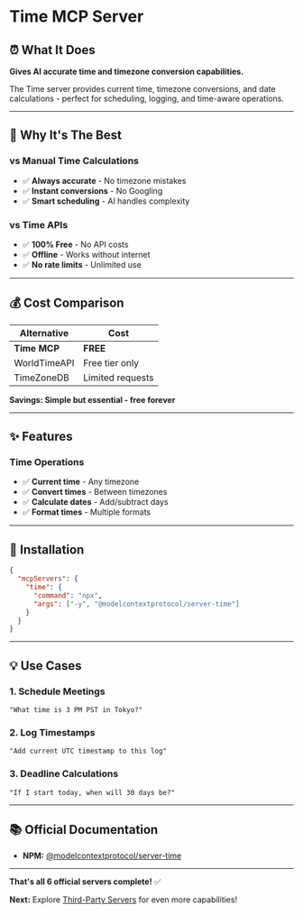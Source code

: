 # Time MCP Server

## ⏰ What It Does

**Gives AI accurate time and timezone conversion capabilities.**

The Time server provides current time, timezone conversions, and date calculations - perfect for scheduling, logging, and time-aware operations.

---

## 🌟 Why It's The Best

### vs Manual Time Calculations
- ✅ **Always accurate** - No timezone mistakes
- ✅ **Instant conversions** - No Googling
- ✅ **Smart scheduling** - AI handles complexity

### vs Time APIs
- ✅ **100% Free** - No API costs
- ✅ **Offline** - Works without internet
- ✅ **No rate limits** - Unlimited use

---

## 💰 Cost Comparison

| Alternative | Cost |
|-------------|------|
| **Time MCP** | **FREE** |
| WorldTimeAPI | Free tier only |
| TimeZoneDB | Limited requests |

**Savings: Simple but essential - free forever**

---

## ✨ Features

### Time Operations
- ✅ **Current time** - Any timezone
- ✅ **Convert times** - Between timezones
- ✅ **Calculate dates** - Add/subtract days
- ✅ **Format times** - Multiple formats

---

## 🚀 Installation

```json
{
  "mcpServers": {
    "time": {
      "command": "npx",
      "args": ["-y", "@modelcontextprotocol/server-time"]
    }
  }
}
```

---

## 💡 Use Cases

### 1. **Schedule Meetings**
```
"What time is 3 PM PST in Tokyo?"
```

### 2. **Log Timestamps**
```
"Add current UTC timestamp to this log"
```

### 3. **Deadline Calculations**
```
"If I start today, when will 30 days be?"
```

---

## 📚 Official Documentation

- **NPM:** [@modelcontextprotocol/server-time](https://www.npmjs.com/package/@modelcontextprotocol/server-time)

---

**That's all 6 official servers complete!** ✅

**Next:** Explore [Third-Party Servers](../third-party/) for even more capabilities!
